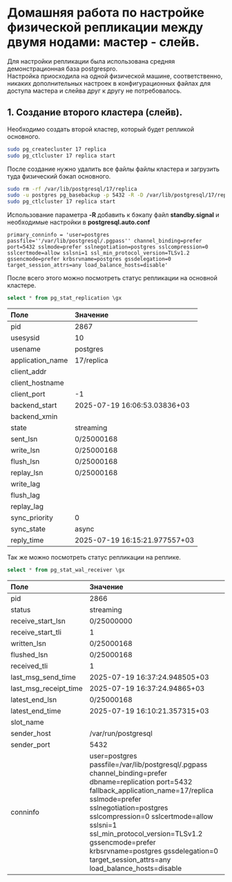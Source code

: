 # Домашняя работа по настройке физической репликации между двумя нодами: мастер - слейв.

Для настройки репликации была использована средняя демонстрационная база postgrespro.  
Настройка приосходила на одной физической машине, соответственно, никаких дополнительных настроек в конфигурационных файлах для доступа мастера и слейва друг к другу не потребовалось.

## 1. Создание второго кластера (слейв).
Необходимо создать второй кластер, который будет репликой основного.
```bash
sudo pg_createcluster 17 replica
sudo pg_ctlcluster 17 replica start
```

После создание нужно удалить все файлы файлы кластера и загрузить туда физический бэкап основного.
```bash
sudo rm -rf /var/lib/postgresql/17/replica
sudo -u postgres pg_basebackup -p 5432 -R -D /var/lib/postgresql/17/replica
sudo pg_ctlcluster 17 replica start
```

Использование параметра **-R** добавить к бэкапу файл **standby.signal** и необходимые настройки в **postgresql.auto.conf**
```
primary_conninfo = 'user=postgres passfile=''/var/lib/postgresql/.pgpass'' channel_binding=prefer port=5432 sslmode=prefer sslnegotiation=postgres sslcompression=0 sslcertmode=allow sslsni=1 ssl_min_protocol_version=TLSv1.2 gssencmode=prefer krbsrvname=postgres gssdelegation=0 target_session_attrs=any load_balance_hosts=disable'
```

После всего этого можно посмотреть статус репликации на основной кластере.
```SQL
select * from pg_stat_replication \gx
```
| Поле             | Значение                      |
|:---------------- |:----------------------------- |
| pid              | 2867                          |
| usesysid         | 10                            |
| usename          | postgres                      |
| application_name | 17/replica                    |
| client_addr      |                               |
| client_hostname  |                               |
| client_port      | -1                            |
| backend_start    | 2025-07-19 16:06:53.03836+03  |
| backend_xmin     |                               |
| state            | streaming                     |
| sent_lsn         | 0/25000168                    |
| write_lsn        | 0/25000168                    |
| flush_lsn        | 0/25000168                    |
| replay_lsn       | 0/25000168                    |
| write_lag        |                               |
| flush_lag        |                               |
| replay_lag       |                               |
| sync_priority    | 0                             |
| sync_state       | async                         |
| reply_time       | 2025-07-19 16:15:21.977557+03 |

Так же можно посмотреть статус репликации на реплике.
```SQL
select * from pg_stat_wal_receiver \gx
```
| Поле                  | Значение                      |
|:--------------------- |:----------------------------- |
| pid                   | 2866                          |
| status                | streaming                     |
| receive_start_lsn     | 0/25000000                    |
| receive_start_tli     | 1                             |
| written_lsn           | 0/25000168                    |
| flushed_lsn           | 0/25000168                    |
| received_tli          | 1                             |
| last_msg_send_time    | 2025-07-19 16:37:24.948505+03 |
| last_msg_receipt_time | 2025-07-19 16:37:24.94865+03  |
| latest_end_lsn        | 0/25000168                    |
| latest_end_time       | 2025-07-19 16:10:21.357315+03 |
| slot_name             |                               |
| sender_host           | /var/run/postgresql           |
| sender_port           | 5432                          |
| conninfo              | user=postgres passfile=/var/lib/postgresql/.pgpass channel_binding=prefer dbname=replication port=5432 fallback_application_name=17/replica sslmode=prefer sslnegotiation=postgres sslcompression=0 sslcertmode=allow sslsni=1 ssl_min_protocol_version=TLSv1.2 gssencmode=prefer krbsrvname=postgres gssdelegation=0 target_session_attrs=any load_balance_hosts=disable |